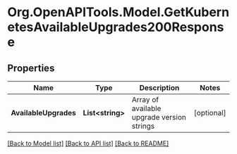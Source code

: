 # Org.OpenAPITools.Model.GetKubernetesAvailableUpgrades200Response

## Properties

Name | Type | Description | Notes
------------ | ------------- | ------------- | -------------
**AvailableUpgrades** | **List&lt;string&gt;** | Array of available upgrade version strings | [optional] 

[[Back to Model list]](../README.md#documentation-for-models) [[Back to API list]](../README.md#documentation-for-api-endpoints) [[Back to README]](../README.md)

